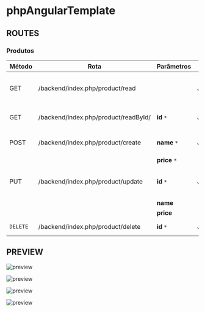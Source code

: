 # phpAngularTemplate


## ROUTES 

### Produtos
| Método | Rota | Parâmetros | Tipo  | Descrição
| ------ | ------ | ------ | ------ |------ |
| GET | /backend/index.php/product/read | |   JSON     | Retorna todos produtos criados.
| GET | /backend/index.php/product/readById/| **id**  `*` |   JSON     | Retorna  produto selecionado. 
| POST | /backend/index.php/product/create |**name**  `*` |JSON | Cria um novo produto. 
| |  | **price**  `*`             |         |
| PUT | /backend/index.php/product/update  |**id**  `*` | JSON |Altera informações de um produto.         |  
|  | | **name**  |
|  |  | **price**  |
| `DELETE` |  /backend/index.php/product/delete  | **id**  `*` | JSON |Deleta um produto.

## PREVIEW

![preview](https://github.com/joseEstudos/phpAngularTemplate/blob/f5d6d158823b8c5c1969b0231444ff3e091ca4b5/summary/prints/produtos.png)

![preview](https://github.com/joseEstudos/phpAngularTemplate/blob/f5d6d158823b8c5c1969b0231444ff3e091ca4b5/summary/prints/novoProduto.png)

![preview](https://github.com/joseEstudos/phpAngularTemplate/blob/f5d6d158823b8c5c1969b0231444ff3e091ca4b5/summary/prints/excluirProduto.png)

![preview](https://github.com/joseEstudos/phpAngularTemplate/blob/f5d6d158823b8c5c1969b0231444ff3e091ca4b5/summary/prints/editarProduto.png)
